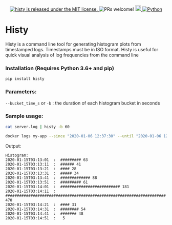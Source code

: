 <p align="center">
  <a href="https://github.com/fmhall/histy/blob/master/LICENSE">
    <img src="https://img.shields.io/badge/license-MIT-blue.svg" alt="histy is released under the MIT license." />
  </a>
  <a>
    <img src="https://img.shields.io/badge/PRs-welcome-brightgreen.svg" alt="PRs welcome!" />
  </a>
  <a href="https://badge.fury.io/py/histy">
    <img src="https://badge.fury.io/py/histy.svg" alt="PyPI version" height="18">
  </a>
  <a href="https://python.org">
    <img alt="Python" src="https://img.shields.io/badge/Python-3.6%20%7C%203.7-blue">  
  </a>
</p>

# Histy

Histy is a command line tool for generating histogram plots from timestamped logs. 
Timestamps must be in ISO format.
Histy is useful for quick visual analysis of log frequencies from the command line

### Installation (Requires Python 3.6+ and pip)
`pip install histy`
### Parameters:
`--bucket_time_s` or `-b` : the duration of each histogram bucket in seconds 

### Sample usage:
```bash
cat server.log | histy -b 60
```

```bash
docker logs my-app --since "2020-01-06 12:37:30" --until "2020-01-06 12:38:30" | histy -b 10
```

Output:
```
Histogram:
2020-01-15T03:13:01  :  ######### 63
2020-01-15T03:13:11  :  ###### 41
2020-01-15T03:13:21  :  #### 28
2020-01-15T03:13:31  :  ##### 34
2020-01-15T03:13:41  :  ############# 88
2020-01-15T03:13:51  :  ######### 61
2020-01-15T03:14:01  :  ########################## 181
2020-01-15T03:14:11  :  ###################################################################### 470
2020-01-15T03:14:21  :  #### 31
2020-01-15T03:14:31  :  ######## 54
2020-01-15T03:14:41  :  ####### 48
2020-01-15T03:14:51  :   5

